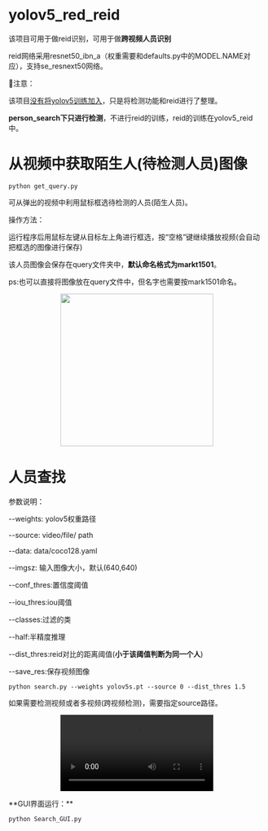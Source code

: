 # yolov5_red_reid

该项目可用于做reid识别，可用于做**跨视频人员识别**

reid网络采用resnet50_ibn_a（权重需要和defaults.py中的MODEL.NAME对应），支持se_resnext50网络。

:electric_plug:注意：

该项目<u>没有将yolov5训练加入</u>，只是将检测功能和reid进行了整理。

**person_search下只进行检测**，不进行reid的训练，reid的训练在yolov5_reid中。

# 从视频中获取陌生人(待检测人员)图像

```shell
python get_query.py
```

可从弹出的视频中利用鼠标框选待检测的人员(陌生人员)。

操作方法：

​		运行程序后用鼠标左键从目标左上角进行框选，按“空格”键继续播放视频(会自动把框选的图像进行保存)

该人员图像会保存在query文件夹中，**默认命名格式为markt1501**。

ps:也可以直接将图像放在query文件中，但名字也需要按mark1501命名。

<p align="center">
  <img src="get_query_images.png" width="300" height="300"/>
</p>

# 人员查找

参数说明：

--weights: yolov5权重路径

--source: video/file/ path

--data: data/coco128.yaml

--imgsz: 输入图像大小，默认(640,640)

--conf_thres:置信度阈值

--iou_thres:iou阈值

--classes:过滤的类

--half:半精度推理

--dist_thres:reid对比的距离阈值(**小于该阈值判断为同一个人**)

--save_res:保存视频图像

```shell
python search.py --weights yolov5s.pt --source 0 --dist_thres 1.5
```

如果需要检测视频或者多视频(跨视频检测)，需要指定source路径。

<p align="center">
    <video src="0.mp4"></video>
</p>
**GUI界面运行：**

```
python Search_GUI.py
```

